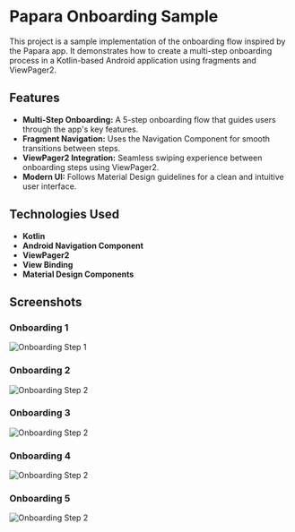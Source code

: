 # Papara Onboarding Sample

This project is a sample implementation of the onboarding flow inspired by the Papara app. It demonstrates how to create a multi-step onboarding process in a Kotlin-based Android application using fragments and ViewPager2.

## Features
- **Multi-Step Onboarding:** A 5-step onboarding flow that guides users through the app's key features.
- **Fragment Navigation:** Uses the Navigation Component for smooth transitions between steps.
- **ViewPager2 Integration:** Seamless swiping experience between onboarding steps using ViewPager2.
- **Modern UI:** Follows Material Design guidelines for a clean and intuitive user interface.

## Technologies Used
- **Kotlin**
- **Android Navigation Component**
- **ViewPager2**
- **View Binding**
- **Material Design Components**

## Screenshots

### Onboarding 1
![Onboarding Step 1](screenshots/papara_onboarding1.png)

### Onboarding 2
![Onboarding Step 2](screenshots/papara_onboarding2.png)

### Onboarding 3
![Onboarding Step 2](screenshots/papara_onboarding3.png)

### Onboarding 4
![Onboarding Step 2](screenshots/papara_onboarding4.png)

### Onboarding 5
![Onboarding Step 2](screenshots/papara_onboarding5.png)
